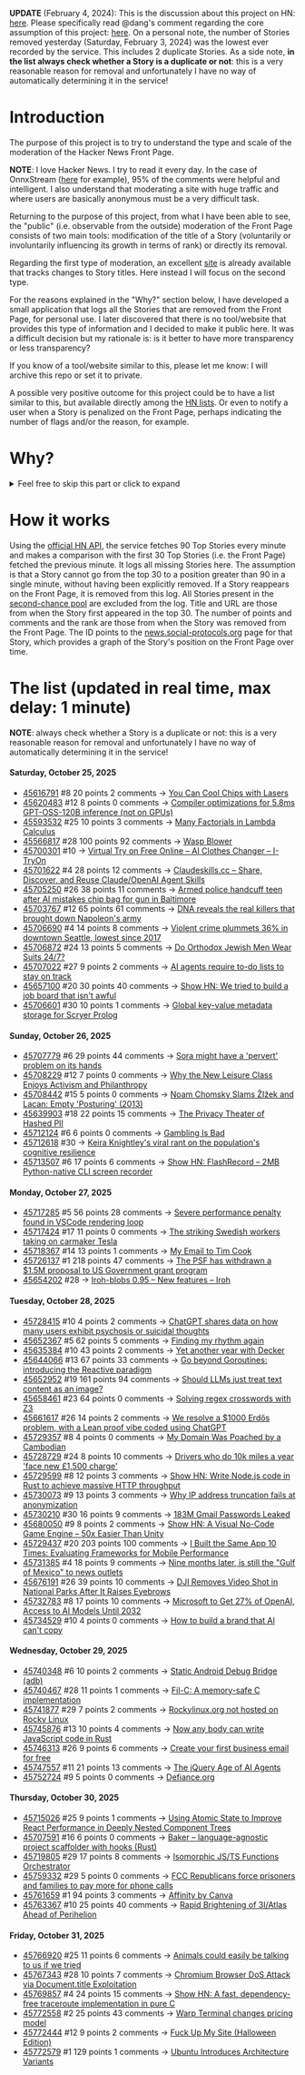 **UPDATE** (February 4, 2024): This is the discussion about this project on HN: [here](https://news.ycombinator.com/item?id=39230513). Please specifically read @dang's comment regarding the core assumption of this project: [here](https://news.ycombinator.com/item?id=39231537). On a personal note, the number of Stories removed yesterday (Saturday, February 3, 2024) was the lowest ever recorded by the service. This includes 2 duplicate Stories. As a side note, **in the list always check whether a Story is a duplicate or not**: this is a very reasonable reason for removal and unfortunately I have no way of automatically determining it in the service!

# Introduction

The purpose of this project is to try to understand the type and scale of the moderation of the Hacker News Front Page.

**NOTE**: I love Hacker News. I try to read it every day. In the case of OnnxStream ([here](https://news.ycombinator.com/item?id=37752632) for example), 95% of the comments were helpful and intelligent. I also understand that moderating a site with huge traffic and where users are basically anonymous must be a very difficult task.

Returning to the purpose of this project, from what I have been able to see, the "public" (i.e. observable from the outside) moderation of the Front Page consists of two main tools: modification of the title of a Story (voluntarily or involuntarily influencing its growth in terms of rank) or directly its removal.

Regarding the first type of moderation, an excellent [site](https://hackernewstitles.netlify.app/) is already available that tracks changes to Story titles. Here instead I will focus on the second type.

For the reasons explained in the "Why?" section below, I have developed a small application that logs all the Stories that are removed from the Front Page, for personal use. I later discovered that there is no tool/website that provides this type of information and I decided to make it public here. It was a difficult decision but my rationale is: is it better to have more transparency or less transparency?

If you know of a tool/website similar to this, please let me know: I will archive this repo or set it to private.

A possible very positive outcome for this project could be to have a list similar to this, but available directly among the [HN lists](https://news.ycombinator.com/lists). Or even to notify a user when a Story is penalized on the Front Page, perhaps indicating the number of flags and/or the reason, for example.

# Why?

<details>
<summary>Feel free to skip this part or click to expand</summary>

A friend of mine posted two Stories on Hacker News related to OnnxStream (31 days apart), the first related to SDXL Turbo support and the second related to TinyLlama and Mistral 7B support.

In the case of the [first](https://news.ycombinator.com/item?id=38646969), the Story was among the first on the Front Page, until its title was changed from "Stable Diffusion Turbo on a Raspberry Pi Zero 2 generates an image in 29 minutes" to "OnnxStream: Stable Diffusion XL 1.0 Base on a Raspberry Pi Zero 2". This effectively "killed" the Story. One user pointed out that the new title didn't reflect the spirit of the Story (thanks @practice9).

In the case of the [second](https://news.ycombinator.com/item?id=38991145), the Story was in third place on the Front Page, less than an hour after the submission. In this case it was simply removed from the Front Page.

Having discovered this, perplexed, I sent an email to the moderator. @dang, who was very kind and quick in his response, explained to me that the Story had been flagged by users even without being explicitly [flagged], and that he could therefore only hypothesize the causes of the flag. His hypothesis was that (some?) users might be fed up with news related to LLMs.

While I have no reason to doubt Daniel's good faith, it's hard to believe that HN users would be tired of LLM-related news.

So I decided to develop a small console application to determine the frequency of this phenomenon (actually I was also motivated by the prospect of writing some C# code, after more than 2 years of complete abstinence). I subsequently discovered that there were no tools/websites that monitored this specific phenomenon and I therefore decided to make it public here.

</details>

# How it works

Using the [official HN API](https://github.com/HackerNews/API), the service fetches 90 Top Stories every minute and makes a comparison with the first 30 Top Stories (i.e. the Front Page) fetched the previous minute. It logs all missing Stories here. The assumption is that a Story cannot go from the top 30 to a position greater than 90 in a single minute, without having been explicitly removed. If a Story reappears on the Front Page, it is removed from this log. All Stories present in the [second-chance pool](https://news.ycombinator.com/pool) are excluded from the log. Title and URL are those from when the Story first appeared in the top 30. The number of points and comments and the rank are those from when the Story was removed from the Front Page. The ID points to the [news.social-protocols.org](https://news.social-protocols.org) page for that Story, which provides a graph of the Story's position on the Front Page over time.

# The list (updated in real time, max delay: 1 minute)

**NOTE**: always check whether a Story is a duplicate or not: this is a very reasonable reason for removal and unfortunately I have no way of automatically determining it in the service!

#### **Saturday, October 25, 2025**
<!-- HN:45616791:start -->
* [45616791](https://news.social-protocols.org/stats?id=45616791) #8 20 points 2 comments -> [You Can Cool Chips with Lasers](https://spectrum.ieee.org/laser-cooling-chips)<!-- HN:45616791:end --><!-- HN:45620483:start -->
* [45620483](https://news.social-protocols.org/stats?id=45620483) #12 8 points 0 comments -> [Compiler optimizations for 5.8ms GPT-OSS-120B inference (not on GPUs)](https://furiosa.ai/blog/serving-gpt-oss-120b-at-5-8-ms-tpot-with-two-rngd-cards-compiler-optimizations-in-practice)<!-- HN:45620483:end --><!-- HN:45593532:start -->
* [45593532](https://news.social-protocols.org/stats?id=45593532) #25 10 points 3 comments -> [Many Factorials in Lambda Calculus](https://text.marvinborner.de/2025-10-08-12.html)<!-- HN:45593532:end --><!-- HN:45566817:start -->
* [45566817](https://news.social-protocols.org/stats?id=45566817) #28 100 points 92 comments -> [Wasp Blower](https://softsolder.com/2025/08/12/wasp-blower/)<!-- HN:45566817:end --><!-- HN:45700301:start -->
* [45700301](https://news.social-protocols.org/stats?id=45700301) #10 -> [Virtual Try on Free Online – AI Clothes Changer – I-TryOn](https://virtual-try-on.app/)<!-- HN:45700301:end --><!-- HN:45701622:start -->
* [45701622](https://news.social-protocols.org/stats?id=45701622) #4 28 points 12 comments -> [Claudeskills.cc – Share, Discover, and Reuse Claude/OpenAI Agent Skills](https://claudeskills.cc)<!-- HN:45701622:end --><!-- HN:45705250:start -->
* [45705250](https://news.social-protocols.org/stats?id=45705250) #26 38 points 11 comments -> [Armed police handcuff teen after AI mistakes chip bag for gun in Baltimore](https://www.bbc.com/news/articles/cgjdlx92lylo)<!-- HN:45705250:end --><!-- HN:45703767:start -->
* [45703767](https://news.social-protocols.org/stats?id=45703767) #12 65 points 61 comments -> [DNA reveals the real killers that brought down Napoleon's army](https://www.gavi.org/vaccineswork/dna-reveals-real-killers-brought-down-napoleons-army)<!-- HN:45703767:end --><!-- HN:45706690:start -->
* [45706690](https://news.social-protocols.org/stats?id=45706690) #4 14 points 8 comments -> [Violent crime plummets 36% in downtown Seattle, lowest since 2017](https://mynorthwest.com/crime-blotter/seattle-downtown-crime/4146723)<!-- HN:45706690:end --><!-- HN:45706872:start -->
* [45706872](https://news.social-protocols.org/stats?id=45706872) #24 13 points 5 comments -> [Do Orthodox Jewish Men Wear Suits 24/7?](https://jewinthecity.com/2018/02/do-orthodox-men-wear-suits-247/)<!-- HN:45706872:end --><!-- HN:45707022:start -->
* [45707022](https://news.social-protocols.org/stats?id=45707022) #27 9 points 2 comments -> [AI agents require to-do lists to stay on track](https://blog.justcopy.ai/p/why-your-ai-agents-need-a-todo-list)<!-- HN:45707022:end --><!-- HN:45657100:start -->
* [45657100](https://news.social-protocols.org/stats?id=45657100) #20 30 points 40 comments -> [Show HN: We tried to build a job board that isn't awful](https://teeming.ai)<!-- HN:45657100:end --><!-- HN:45706601:start -->
* [45706601](https://news.social-protocols.org/stats?id=45706601) #30 10 points 1 comments -> [Global key-value metadata storage for Scryer Prolog](https://github.com/jjtolton/environment.pl)<!-- HN:45706601:end -->
#### **Sunday, October 26, 2025**
<!-- HN:45707779:start -->
* [45707779](https://news.social-protocols.org/stats?id=45707779) #6 29 points 44 comments -> [Sora might have a 'pervert' problem on its hands](https://www.businessinsider.com/sora-video-openai-fetish-content-my-face-problem-2025-10)<!-- HN:45707779:end --><!-- HN:45708229:start -->
* [45708229](https://news.social-protocols.org/stats?id=45708229) #12 7 points 0 comments -> [Why the New Leisure Class Enjoys Activism and Philanthropy](https://letter.palladiummag.com/p/early-article-why-the-new-leisure)<!-- HN:45708229:end --><!-- HN:45708442:start -->
* [45708442](https://news.social-protocols.org/stats?id=45708442) #15 5 points 0 comments -> [Noam Chomsky Slams ŽIžek and Lacan: Empty 'Posturing' (2013)](https://www.openculture.com/2013/06/noam_chomsky_slams_zizek_and_lacan_empty_posturing.html)<!-- HN:45708442:end --><!-- HN:45639903:start -->
* [45639903](https://news.social-protocols.org/stats?id=45639903) #18 22 points 15 comments -> [The Privacy Theater of Hashed PII](https://matthodges.com/posts/2025-10-19-privacy-theater-pii-phone-numbers/)<!-- HN:45639903:end --><!-- HN:45712124:start -->
* [45712124](https://news.social-protocols.org/stats?id=45712124) #6 6 points 0 comments -> [Gambling Is Bad](https://geohot.github.io//blog/jekyll/update/2025/10/24/gambling-is-bad.html)<!-- HN:45712124:end --><!-- HN:45712618:start -->
* [45712618](https://news.social-protocols.org/stats?id=45712618) #30 -> [Keira Knightley's viral rant on the population's cognitive resilience](https://twitter.com/orphcorp/status/1982230134850572551)<!-- HN:45712618:end --><!-- HN:45713507:start -->
* [45713507](https://news.social-protocols.org/stats?id=45713507) #6 17 points 6 comments -> [Show HN: FlashRecord – 2MB Python-native CLI screen recorder](https://github.com/Flamehaven/FlashRecord)<!-- HN:45713507:end -->
#### **Monday, October 27, 2025**
<!-- HN:45717285:start -->
* [45717285](https://news.social-protocols.org/stats?id=45717285) #5 56 points 28 comments -> [Severe performance penalty found in VSCode rendering loop](https://github.com/microsoft/vscode/issues/272155)<!-- HN:45717285:end --><!-- HN:45717424:start -->
* [45717424](https://news.social-protocols.org/stats?id=45717424) #17 11 points 0 comments -> [The striking Swedish workers taking on carmaker Tesla](https://www.bbc.com/news/articles/c5y9082q0jjo)<!-- HN:45717424:end --><!-- HN:45718367:start -->
* [45718367](https://news.social-protocols.org/stats?id=45718367) #14 13 points 1 comments -> [My Email to Tim Cook](https://substack.com/inbox/post/175351960)<!-- HN:45718367:end --><!-- HN:45726137:start -->
* [45726137](https://news.social-protocols.org/stats?id=45726137) #1 218 points 47 comments -> [The PSF has withdrawn a $1.5M proposal to US Government grant program](https://simonwillison.net/2025/Oct/27/psf-withdrawn-proposal/)<!-- HN:45726137:end --><!-- HN:45654202:start -->
* [45654202](https://news.social-protocols.org/stats?id=45654202) #28 -> [Iroh-blobs 0.95 – New features – Iroh](https://www.iroh.computer/blog/iroh-blobs-0-95-new-features)<!-- HN:45654202:end -->
#### **Tuesday, October 28, 2025**
<!-- HN:45728415:start -->
* [45728415](https://news.social-protocols.org/stats?id=45728415) #10 4 points 2 comments -> [ChatGPT shares data on how many users exhibit psychosis or suicidal thoughts](https://www.bbc.com/news/articles/c5yd90g0q43o)<!-- HN:45728415:end --><!-- HN:45652367:start -->
* [45652367](https://news.social-protocols.org/stats?id=45652367) #5 62 points 5 comments -> [Finding my rhythm again](https://jeremydaly.com/finding-my-rhythm-again/)<!-- HN:45652367:end --><!-- HN:45635384:start -->
* [45635384](https://news.social-protocols.org/stats?id=45635384) #10 43 points 2 comments -> [Yet another year with Decker](http://beyondloom.com/blog/unionstate3.html)<!-- HN:45635384:end --><!-- HN:45644066:start -->
* [45644066](https://news.social-protocols.org/stats?id=45644066) #13 67 points 33 comments -> [Go beyond Goroutines: introducing the Reactive paradigm](https://samuelberthe.substack.com/p/go-beyond-goroutines-introducing)<!-- HN:45644066:end --><!-- HN:45652952:start -->
* [45652952](https://news.social-protocols.org/stats?id=45652952) #19 161 points 94 comments -> [Should LLMs just treat text content as an image?](https://www.seangoedecke.com/text-tokens-as-image-tokens/)<!-- HN:45652952:end --><!-- HN:45658461:start -->
* [45658461](https://news.social-protocols.org/stats?id=45658461) #23 64 points 0 comments -> [Solving regex crosswords with Z3](https://blog.nelhage.com/post/regex-crosswords-z3/)<!-- HN:45658461:end --><!-- HN:45661617:start -->
* [45661617](https://news.social-protocols.org/stats?id=45661617) #26 14 points 2 comments -> [We resolve a $1000 Erdős problem, with a Lean proof vibe coded using ChatGPT](https://borisalexeev.com/papers/erdos707.html)<!-- HN:45661617:end --><!-- HN:45729357:start -->
* [45729357](https://news.social-protocols.org/stats?id=45729357) #8 4 points 0 comments -> [My Domain Was Poached by a Cambodian](https://davidnicholaswilliams.com/my-domain-was-poached/)<!-- HN:45729357:end --><!-- HN:45728729:start -->
* [45728729](https://news.social-protocols.org/stats?id=45728729) #24 8 points 10 comments -> [Drivers who do 10k miles a year 'face new £1,500 charge'](https://www.birminghammail.co.uk/motoring/motoring-news/drivers-who-10000-miles-year-32727647)<!-- HN:45728729:end --><!-- HN:45729599:start -->
* [45729599](https://news.social-protocols.org/stats?id=45729599) #8 12 points 3 comments -> [Show HN: Write Node.js code in Rust to achieve massive HTTP throughput](https://www.npmjs.com/package/brahma-firelight)<!-- HN:45729599:end --><!-- HN:45730073:start -->
* [45730073](https://news.social-protocols.org/stats?id=45730073) #9 13 points 3 comments -> [Why IP address truncation fails at anonymization](https://00f.net/2025/10/27/ip-anonymization/)<!-- HN:45730073:end --><!-- HN:45730210:start -->
* [45730210](https://news.social-protocols.org/stats?id=45730210) #30 16 points 9 comments -> [183M Gmail Passwords Leaked](https://www.forbes.com/sites/daveywinder/2025/10/27/gmail-passwords-confirmed-as-part-of-183-million-account-data-breach/)<!-- HN:45730210:end --><!-- HN:45680050:start -->
* [45680050](https://news.social-protocols.org/stats?id=45680050) #9 8 points 2 comments -> [Show HN: A Visual No-Code Game Engine – 50x Easier Than Unity](https://play-maker.io)<!-- HN:45680050:end --><!-- HN:45729437:start -->
* [45729437](https://news.social-protocols.org/stats?id=45729437) #20 203 points 100 comments -> [I Built the Same App 10 Times: Evaluating Frameworks for Mobile Performance](https://www.lorenstew.art/blog/10-kanban-boards/)<!-- HN:45729437:end --><!-- HN:45731385:start -->
* [45731385](https://news.social-protocols.org/stats?id=45731385) #4 18 points 9 comments -> [Nine months later, is still the "Gulf of Mexico" to news outlets](https://www.niemanlab.org/2025/10/nine-months-later-that-body-of-water-down-south-is-still-the-gulf-of-mexico-to-news-outlets/)<!-- HN:45731385:end --><!-- HN:45676191:start -->
* [45676191](https://news.social-protocols.org/stats?id=45676191) #26 39 points 10 comments -> [DJI Removes Video Shot in National Parks After It Raises Eyebrows](https://petapixel.com/2025/10/21/dji-removes-video-shot-in-national-parks-after-it-raises-eyebrows/)<!-- HN:45676191:end --><!-- HN:45732783:start -->
* [45732783](https://news.social-protocols.org/stats?id=45732783) #8 17 points 10 comments -> [Microsoft to Get 27% of OpenAI, Access to AI Models Until 2032](https://www.bloomberg.com/news/articles/2025-10-28/microsoft-to-get-27-of-openai-access-to-ai-models-until-2032)<!-- HN:45732783:end --><!-- HN:45734529:start -->
* [45734529](https://news.social-protocols.org/stats?id=45734529) #10 4 points 0 comments -> [How to build a brand that AI can't copy](https://www.eleanot.es/p/how-to-build-brands-ai-cant-copy)<!-- HN:45734529:end -->
#### **Wednesday, October 29, 2025**
<!-- HN:45740348:start -->
* [45740348](https://news.social-protocols.org/stats?id=45740348) #6 10 points 2 comments -> [Static Android Debug Bridge (adb)](https://github.com/kiddlu/adb-static)<!-- HN:45740348:end --><!-- HN:45740467:start -->
* [45740467](https://news.social-protocols.org/stats?id=45740467) #28 11 points 1 comments -> [Fil-C: A memory-safe C implementation](https://lwn.net/SubscriberLink/1042938/ac9a001023324bf8/)<!-- HN:45740467:end --><!-- HN:45741877:start -->
* [45741877](https://news.social-protocols.org/stats?id=45741877) #29 7 points 2 comments -> [Rockylinux.org not hosted on Rocky Linux](https://rockylinux-org.vercel.app/)<!-- HN:45741877:end --><!-- HN:45745876:start -->
* [45745876](https://news.social-protocols.org/stats?id=45745876) #13 10 points 4 comments -> [Now any body can write JavaScript code in Rust](https://github.com/Shyam20001/rsjs)<!-- HN:45745876:end --><!-- HN:45746313:start -->
* [45746313](https://news.social-protocols.org/stats?id=45746313) #26 9 points 6 comments -> [Create your first business email for free](https://fromzerotollc.com/step/create-your-first-business-email)<!-- HN:45746313:end --><!-- HN:45747557:start -->
* [45747557](https://news.social-protocols.org/stats?id=45747557) #11 21 points 13 comments -> [The jQuery Age of AI Agents](https://metorial.com/blog/jquery-age-of-ai)<!-- HN:45747557:end --><!-- HN:45752724:start -->
* [45752724](https://news.social-protocols.org/stats?id=45752724) #9 5 points 0 comments -> [Defiance.org](https://www.defiance.org)<!-- HN:45752724:end -->
#### **Thursday, October 30, 2025**
<!-- HN:45715026:start -->
* [45715026](https://news.social-protocols.org/stats?id=45715026) #25 9 points 1 comments -> [Using Atomic State to Improve React Performance in Deeply Nested Component Trees](https://runharbor.com/blog/2025-10-26-improving-deeply-nested-react-render-performance-with-jotai-atomic-state)<!-- HN:45715026:end --><!-- HN:45707591:start -->
* [45707591](https://news.social-protocols.org/stats?id=45707591) #16 6 points 0 comments -> [Baker – language-agnostic project scaffolder with hooks (Rust)](https://github.com/aliev/baker)<!-- HN:45707591:end --><!-- HN:45719805:start -->
* [45719805](https://news.social-protocols.org/stats?id=45719805) #29 17 points 8 comments -> [Isomorphic JS/TS Functions Orchestrator](https://github.com/damianofalcioni/js-functions-orchestrator)<!-- HN:45719805:end --><!-- HN:45759332:start -->
* [45759332](https://news.social-protocols.org/stats?id=45759332) #29 5 points 0 comments -> [FCC Republicans force prisoners and families to pay more for phone calls](https://arstechnica.com/tech-policy/2025/10/fcc-republicans-force-prisoners-and-families-to-pay-more-for-phone-calls/)<!-- HN:45759332:end --><!-- HN:45761659:start -->
* [45761659](https://news.social-protocols.org/stats?id=45761659) #1 94 points 3 comments -> [Affinity by Canva](https://www.affinity.studio/)<!-- HN:45761659:end --><!-- HN:45763367:start -->
* [45763367](https://news.social-protocols.org/stats?id=45763367) #10 25 points 40 comments -> [Rapid Brightening of 3I/Atlas Ahead of Perihelion](https://arxiv.org/abs/2510.25035)<!-- HN:45763367:end -->
#### **Friday, October 31, 2025**<!-- HN:45766920:start -->
* [45766920](https://news.social-protocols.org/stats?id=45766920) #25 11 points 6 comments -> [Animals could easily be talking to us if we tried](https://evanverma.com/animals-could-easily-be-talking-to-us-if-we-tried)<!-- HN:45766920:end --><!-- HN:45767343:start -->
* [45767343](https://news.social-protocols.org/stats?id=45767343) #28 10 points 7 comments -> [Chromium Browser DoS Attack via Document.title Exploitation](https://github.com/jofpin/brash)<!-- HN:45767343:end --><!-- HN:45769857:start -->
* [45769857](https://news.social-protocols.org/stats?id=45769857) #4 24 points 15 comments -> [Show HN: A fast, dependency-free traceroute implementation in pure C](https://github.com/davidesantangelo/fastrace)<!-- HN:45769857:end --><!-- HN:45772558:start -->
* [45772558](https://news.social-protocols.org/stats?id=45772558) #2 25 points 43 comments -> [Warp Terminal changes pricing model](https://www.warp.dev/blog/warp-new-pricing-flexibility-byok)<!-- HN:45772558:end --><!-- HN:45772444:start -->
* [45772444](https://news.social-protocols.org/stats?id=45772444) #12 9 points 2 comments -> [Fuck Up My Site (Halloween Edition)](https://www.fuckupmysite.com/?url=https%3A%2F%2Fnews.ycombinator.com&halloween=true)<!-- HN:45772444:end --><!-- HN:45772579:start -->
* [45772579](https://news.social-protocols.org/stats?id=45772579) #1 129 points 1 comments -> [Ubuntu Introduces Architecture Variants](https://lwn.net/Articles/1044383/)<!-- HN:45772579:end -->